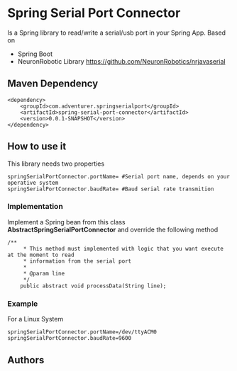 # Spring Serial Port Connector

Is a Spring library to read/write a serial/usb port in your Spring App. Based on 
- Spring Boot
- NeuronRobotic Library https://github.com/NeuronRobotics/nrjavaserial

## Maven Dependency

```
<dependency>
    <groupId>com.adventurer.springserialport</groupId>
    <artifactId>spring-serial-port-connector</artifactId>
    <version>0.0.1-SNAPSHOT</version>
</dependency>
```
## How to use it
This library needs two properties

```
springSerialPortConnector.portName= #Serial port name, depends on your operative system
springSerialPortConnector.baudRate= #Baud serial rate transmition 
```
### Implementation
Implement a Spring bean from this class **AbstractSpringSerialPortConnector** and override
the following method

```   
/**
     * This method must implemented with logic that you want execute at the moment to read
     * information from the serial port
     *
     * @param line
     */
    public abstract void processData(String line);
```
### Example

For a Linux System
```
springSerialPortConnector.portName=/dev/ttyACM0
springSerialPortConnector.baudRate=9600
```

## Authors
[@colopezfuentes]: https://github.com/colopezfuentes
[@diegosep]:https://github.com/diegosep


